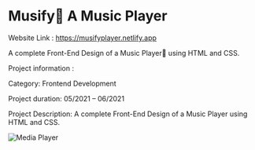 # Musify🎵 A Music Player

Website Link : https://musifyplayer.netlify.app

A complete Front-End Design of a Music Player🎵 using HTML and CSS.

Project information : 

Category: Frontend Development

Project duration: 05/2021 – 06/2021

Project Description: A complete Front-End Design of a Music Player using HTML and CSS.

![Media Player](https://user-images.githubusercontent.com/56023805/120717455-345d0b80-c4e5-11eb-9c23-f19c1e9b8ba7.jpg)




